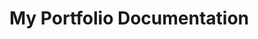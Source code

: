 <!-- <link rel="stylesheet" type="text/css" href="portfolio.css">

<h1 >My Portfolio Documentation</h1>
<h3>This is my simple and clean portfolio</h3>
<img src="./image/readme1.png" alt="" class="test" >
<br>
<h3>Features</h3> -->


<html>
<head>
</head>
<body>
<h1 >My Portfolio Documentation</h1>
</body>
</html>